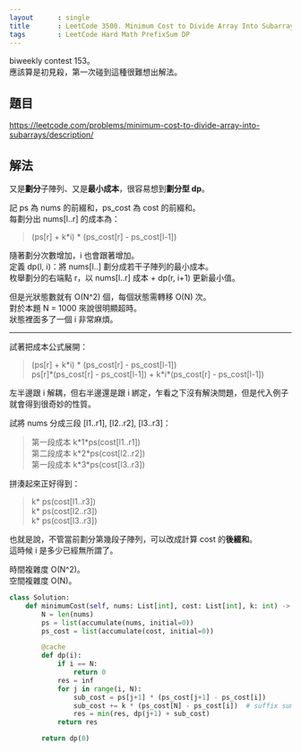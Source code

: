 ```yaml
---
layout      : single
title       : LeetCode 3500. Minimum Cost to Divide Array Into Subarrays
tags        : LeetCode Hard Math PrefixSum DP
---
```

biweekly contest 153。  
應該算是初見殺，第一次碰到這種很難想出解法。  

## 題目

<https://leetcode.com/problems/minimum-cost-to-divide-array-into-subarrays/description/>

## 解法

又是**劃分**子陣列、又是**最小成本**，很容易想到**劃分型 dp**。  

記 ps 為 nums 的前綴和，ps_cost  為 cost 的前綴和。  
每劃分出 nums[l..r] 的成本為：  
> (ps[r] + k\*i) \* (ps_cost[r] - ps_cost[l-1])  

隨著劃分次數增加，i 也會跟著增加。  
定義 dp(l, i)：將 nums[l..] 劃分成若干子陣列的最小成本。  
枚舉劃分的右端點 r，以 nums[l..r] 成本 + dp(r, i+1) 更新最小值。  

但是光狀態數就有 O(N^2) 個，每個狀態需轉移 O(N) 次。  
對於本題 N = 1000 來說很明顯超時。  
狀態裡面多了一個 i 非常麻煩。  

---

試著把成本公式展開：  
> (ps[r] + k\*i) \* (ps_cost[r] - ps_cost[l-1])  
> ps[r]\*(ps_cost[r] - ps_cost[l-1]) +  k\*i\*(ps_cost[r] - ps_cost[l-1])  

左半邊跟 i 解耦，但右半邊還是跟 i 綁定，乍看之下沒有解決問題，但是代入例子就會得到很奇妙的性質。  

試將 nums 分成三段 [l1..r1], [l2..r2], [l3..r3]：  
> 第一段成本 k\*1\*ps(cost[l1..r1])  
> 第二段成本 k\*2\*ps(cost[l2..r2])  
> 第一段成本 k\*3\*ps(cost[l3..r3])  

拼湊起來正好得到：  
> k\* ps(cost[l1..r3])  
> k\* ps(cost[l2..r3])  
> k\* ps(cost[l3..r3])  

也就是說，不管當前劃分第幾段子陣列，可以改成計算 cost 的**後綴和**。  
這時候 i 是多少已經無所謂了。  

時間複雜度 O(N^2)。  
空間複雜度 O(N)。  

```python
class Solution:
    def minimumCost(self, nums: List[int], cost: List[int], k: int) -> int:
        N = len(nums)
        ps = list(accumulate(nums, initial=0))
        ps_cost = list(accumulate(cost, initial=0))

        @cache
        def dp(i):
            if i == N:
                return 0
            res = inf
            for j in range(i, N):
                sub_cost = ps[j+1] * (ps_cost[j+1] - ps_cost[i])
                sub_cost += k * (ps_cost[N] - ps_cost[i])  # suffix sum of cost
                res = min(res, dp(j+1) + sub_cost)
            return res

        return dp(0)
```

